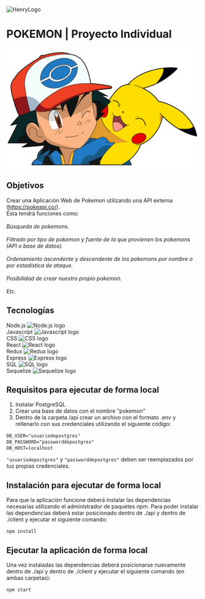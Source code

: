 ![HenryLogo](https://d31uz8lwfmyn8g.cloudfront.net/Assets/logo-henry-white-lg.png)

# **POKEMON** | Proyecto Individual

<img src="./pokemon.png" alt="" />

Objetivos 
----------------------------------------------
Crear una Aplicación Web de Pokemon utilizando una API externa (https://pokeapi.co/).
<br/>
Ésta tendrá funciones como: 
<br/>
<br/>
*Búsqueda de pokemons.*
<br/>
<br/>
*Filtrado por tipo de pokemon y fuente de la que provienen los pokemons (API o base de datos).*
<br/>
<br/>
*Ordenamiento ascendente y descendente de los pokemons por nombre o por estadística de ataque.*
<br/>
<br/>
*Posibilidad de crear nuestro propio pokemon.*
<br/>
<br/>
*Etc.*

Tecnologías
----------------------------------------------
Node.js <img src="https://assets.zabbix.com/img/brands/nodejs.svg" alt="Node.js logo" width=20px height=20px/>
<br/>
Javascript <img src="https://upload.wikimedia.org/wikipedia/commons/thumb/9/99/Unofficial_JavaScript_logo_2.svg/1200px-Unofficial_JavaScript_logo_2.svg.png" alt="Javascript logo" width=20px height=20px/>
<br/>
CSS <img src="https://upload.wikimedia.org/wikipedia/commons/thumb/6/62/CSS3_logo.svg/800px-CSS3_logo.svg.png" alt="CSS logo" width=20px height=20px/>
<br/>
React <img src="https://upload.wikimedia.org/wikipedia/commons/thumb/4/47/React.svg/1200px-React.svg.png" alt="React logo" width=20px height=20px/>
<br/>
Redux <img src="https://everyday.codes/wp-content/uploads/2020/01/0-U2DmhXYumRyXH6X1.png" alt="Redux logo" width=20px height=20px/>
<br/>
Express <img src="https://upload.wikimedia.org/wikipedia/commons/6/64/Expressjs.png" alt="Express logo" height=20px/>
<br/>
SQL <img src="https://upload.wikimedia.org/wikipedia/commons/8/87/Sql_data_base_with_logo.png" alt="SQL logo" height=20px/>
<br/>
Sequelize <img src="https://kvcvc.gallerycdn.vsassets.io/extensions/kvcvc/sequelize-snippets/1.0.0/1611441255791/Microsoft.VisualStudio.Services.Icons.Default" alt="Sequelize logo" width=20px height=23px/>

Requisitos para ejecutar de forma local
----------------------------------------------
1. Instalar PostgreSQL
2. Crear una base de datos con el nombre "pokemon"
3. Dentro de la carpeta /api crear un archivo con el formato .env y rellenarlo con sus credenciales utilizando el siguiente código:
```
DB_USER="usuariodepostgres"
DB_PASSWORD="passworddepostgres"
DB_HOST=localhost
```
`"usuariodepostgres"` y `"passworddepostgres"` deben ser reemplazados por tus propias credenciales.

Instalación para ejecutar de forma local
----------------------------------------------
Para que la aplicación funcione deberá instalar las dependencias necesarias utilizando el administrador de paquetes npm.
Para poder instalar las dependencias deberá estar posicionado dentro de ./api y dentro de ./client y ejecutar el siguiente comando:
```
npm install
```

Ejecutar la aplicación de forma local
----------------------------------------------
Una vez instaladas las dependencias deberá posicionarse nuevamente dentro de ./api y dentro de ./client y ejecutar el siguiente comando (en ambas carpetas):
```
npm start
```



